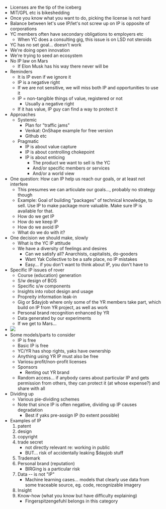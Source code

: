 - Licenses are the tip of the iceberg
- MIT/GPL etc is bikeshedding
- Once you know what you want to do, picking the license is not hard
- Balance between let's use IP/let's not screw up on IP is opposite of corporations
- YC members often have secondary obligations to employers etc
    - When YC does a consulting gig, this issue is on LSD not steroids
- YC has no set goal... doesn't work
- We're doing open innovation
- We're trying to seed an ecosystem
- No IP law on Mars
    - If Elon Musk has his way there never will be
- Reminders
    - It is IP even if we ignore it
    - IP is a negative right
    - If we are not sensitive, we will miss both IP and opportunities to use it
    - IP = non-tangible things of value, registered or not
        - Usually a negative right
    - If it has value, IP guy can find a way to protect it
- Approaches
    - Systemic
        - Plan for "traffic jams"
        - Venkat: OnShape example for free version
        - Github etc
    - Pragmatic
        - IP is about value capture
        - IP is about controlling chokepoint
        - IP is about enticing
            - The product we want to sell is the YC
            - And/or specific members or services
            - And/or a world view
- One question: How can IP help us reach our goals, or at least not interfere
    - This presumes we can articulate our goals..., probably no strategy though
    - Example: Goal of building "packages" of technical knowledge, to sell. Use IP to make package more valuable. Make sure IP is available for that.
    - How do we get IP
    - How do we keep IP
    - How do we avoid IP
    - What do we do with it?
- One decision we should make, slowly
    - What is the YC IP attitude
    - We have a diversity of feelings and desires
        - Can we satisfy all? Anarchists, capitalists, do-gooders
        - Want Yak Collective to be a safe place, no IP mistakes
        - Easy... if you don't want to think about IP, you don't have to
- Specific IP issues of rover
    - Course (education) generation
    - S/w design of BOS
    - Specific s/w components
    - Insights into robot design and usage
    - Propreity information leak-in
    - Gig or $dayjob where only some of the YR members take part, which build on IP from YR project, as well as work
    - Personal brand recognition enhanced by YR
    - Data generated by our experiments
    - If we get to Mars...
- ![](https://firebasestorage.googleapis.com/v0/b/firescript-577a2.appspot.com/o/imgs%2Fapp%2FArtOfGig%2F3SfaEYaFTw.48.25%20PM.png?alt=media&token=bbffb32f-e6c8-45d6-b6c5-3d4fdcba0481)
- Some models/parts to consider
    - IP is free
    - Basic IP is free
    - YC/YR has shop rights, yaks have ownership
    - Anything using YR IP must also be free
    - Variosu profit/non-profit licenses
    - Sponsors
        - Renting out YR brand
    - Random access... if anybody cares about particular IP and gets permission from others, they can protect it (at whose expense?) and share with all
- Dividing up
    - Various pie-dividing schemes
    - Note that since IP is often negative, dividing up IP causes degradation
        - Best if yaks pre-assign IP (to extent possible)
- Examples of IP
    1. patent
    2. design
    3. copyright
    4. trade secret
        - not directly relevant re: working in public
        - BUT... risk of accidentally leaking $dayjob stuff
    5. Trademark
    6. Personal brand (reputation)
        - BIRGing is a particular risk
    7. Data -- is not "IP"
        - Machine learning cases... models that clearly use data from some traceable source, eg. code, recognizable imagery
    8. Insight
    9. Know-how (what you know but have difficulty explaining)
        - Fingerspitzengefuhl belongs in this category
